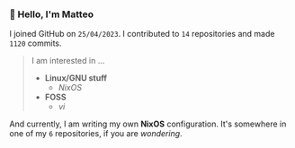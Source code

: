 ### 👋 Hello, I'm Matteo

I joined GitHub on `25/04/2023`.
I contributed to `14` repositories and made `1120` commits.

> I am interested in ...
> 
> - **Linux/GNU stuff**
>     - *NixOS*
> - **FOSS**
>   - *vi*

And currently, I am writing my own **NixOS** configuration. It's somewhere in one of my `6` repositories, if you are *wondering*.
